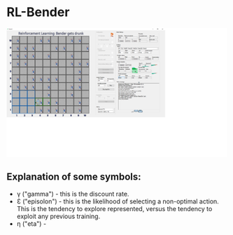 # RL-Bender
![enter image description here](https://github.com/NelsonG6/BenderWorld/blob/master/Pictures/Sample.png?raw=true)
## Explanation of some symbols:
* γ ("gamma") - this is the discount rate.
* Ɛ ("episolon") - this is the likelihood of selecting a non-optimal action. This is the tendency to explore represented, versus the tendency to exploit any previous training.
* η ("eta") - 
